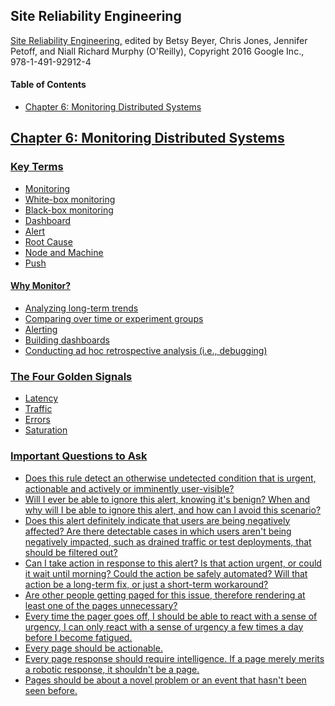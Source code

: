 ## Site Reliability Engineering
[Site Reliability Engineering,](https://landing.google.com/sre/sre-book/toc/index.html) edited by Betsy Beyer, Chris Jones, Jennifer Petoff, and Niall Richard Murphy (O'Reilly), Copyright 2016 Google Inc., 978-1-491-92912-4

#### Table of Contents
* [Chapter 6: Monitoring Distributed Systems](#monitoring)

<a href="monitoring" />

## Chapter 6: Monitoring Distributed Systems

### Key Terms
* Monitoring
* White-box monitoring
* Black-box monitoring
* Dashboard
* Alert
* Root Cause
* Node and Machine
* Push

#### Why Monitor?
* Analyzing long-term trends
* Comparing over time or experiment groups
* Alerting
* Building dashboards
* Conducting ad hoc retrospective analysis (i.e., debugging)

### The Four Golden Signals
* Latency
* Traffic
* Errors
* Saturation

### Important Questions to Ask
* Does this rule detect an otherwise undetected condition that is urgent, actionable and actively or imminently user-visible?
* Will I ever be able to ignore this alert, knowing it's benign? When and why will I be able to ignore this alert, and how can I avoid this scenario?    
* Does this alert definitely indicate that users are being negatively affected? Are there detectable cases in which users aren't being negatively  impacted, such as drained traffic or test deployments, that should be filtered out?
* Can I take action in response to this alert? Is that action urgent, or could it wait until morning? Could the action be safely automated? Will that action be a long-term fix, or just a short-term workaround?
* Are other people getting paged for this issue, therefore rendering at least one of the pages unnecessary?
* Every time the pager goes off, I should be able to react with a sense of urgency, I can only react with a sense of urgency a few times a day before I become fatigued.
* Every page should be actionable.
* Every page response should require intelligence. If a page merely merits a robotic response, it shouldn't be a page.
* Pages should be about a novel problem or an event that hasn't been seen before.


